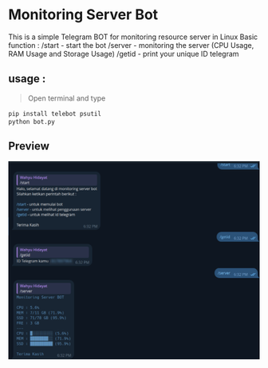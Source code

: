 # Monitoring Server Bot

This is a simple Telegram BOT for monitoring resource server in Linux
Basic function :
/start - start the bot
/server - monitoring the server (CPU Usage, RAM Usage and Storage Usage)
/getid - print your unique ID telegram

## usage :
> Open terminal and type
```
pip install telebot psutil
python bot.py
```

## Preview

![preview](src/preview.png)